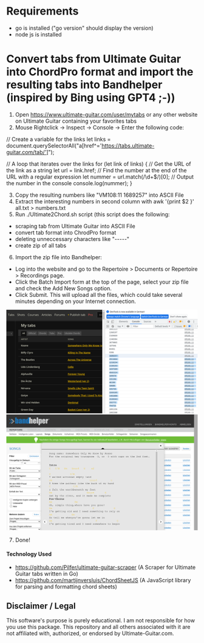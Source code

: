 # Requirements
- go is installed ("go version" should display the version)
- node js is installed
# Convert tabs from Ultimate Guitar into ChordPro format and import the resulting tabs into Bandhelper (inspired by Bing using GPT4 ;-)) 
1. Open https://www.ultimate-guitar.com/user/mytabs or any other website on Ultimate Guitar containing your favorites tabs
2. Mouse Rightclick -> Inspect -> Console -> Enter the following code:

// Create a variable for the links 
let links = document.querySelectorAll("a[href^='https://tabs.ultimate-guitar.com/tab/']");

// A loop that iterates over the links 
for (let link of links) {
  // Get the URL of the link as a string 
  let url = link.href;
  // Find the number at the end of the URL with a regular expression 
  let nummer = url.match(/\d+$/)[0];
  // Output the number in the console 
  console.log(nummer);
}

3. Copy the resulting numbers like "VM108:11 1689257" into ASCII File
4. Extract the interesting numbers in second column with 
awk '{print $2 }' all.txt > numbers.txt
5. Run ./Ultimate2Chord.sh script 
(this script does the following: 
- scraping tab from Ultimate Guitar into ASCII File
- convert tab format into ChrodPro format
- deleting unneccessary characters like "-----" 
- create zip of all tabs
6. Import the zip file into Bandhelper:
- Log into the website and go to the Repertoire > Documents or Repertoire > Recordings page.
- Click the Batch Import form at the top of the page, select your zip file and check the Add New Songs option.
- Click Submit. This will upload all the files, which could take several minutes depending on your Internet connection.  

![alt text](https://github.com/codekoch/UltimateGuitar2Bandhelper/blob/b1d0a4c667b02df1727d1f99e7c7f7565631e2db/Bildschirmfoto%20vom%202023-04-16%2011-49-57.png)
![alt text](https://github.com/codekoch/UltimateGuitar2Bandhelper/blob/b1d0a4c667b02df1727d1f99e7c7f7565631e2db/Bildschirmfoto%20vom%202023-04-16%2011-51-35.png)

7. Done!
#### Technology Used

- https://github.com/Pilfer/ultimate-guitar-scraper (A Scraper for Ultimate Guitar tabs written in Go)
- https://github.com/martijnversluis/ChordSheetJS (A JavaScript library for parsing and formatting chord sheets)


## Disclaimer / Legal  

This software's purpose is purely educational. I am not responsible for how you use this package. This repository and all others associated with it are not affiliated with, authorized, or endorsed by Ultimate-Guitar.com. 


